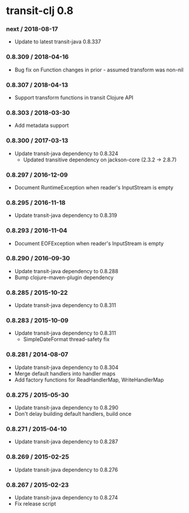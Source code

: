 # transit-clj 0.8

### next / 2018-08-17

* Update to latest transit-java 0.8.337

### 0.8.309 / 2018-04-16

* Bug fix on Function changes in prior - assumed transform was non-nil

### 0.8.307 / 2018-04-13

* Support transform functions in transit Clojure API

### 0.8.303 / 2018-03-30

* Add metadata support

### 0.8.300 / 2017-03-13

* Update transit-java dependency to 0.8.324
  * Updated transitive dependency on jackson-core (2.3.2 -> 2.8.7)

### 0.8.297 / 2016-12-09

* Document RuntimeException when reader's InputStream is empty

### 0.8.295 / 2016-11-18

* Update transit-java dependency to 0.8.319

### 0.8.293 / 2016-11-04

* Document EOFException when reader's InputStream is empty

### 0.8.290 / 2016-09-30

* Update transit-java dependency to 0.8.288
* Bump clojure-maven-plugin dependency

### 0.8.285 / 2015-10-22

* Update transit-java dependency to 0.8.311

### 0.8.283 / 2015-10-09

* Update transit-java dependency to 0.8.311
  * SimpleDateFormat thread-safety fix

### 0.8.281 / 2014-08-07

* Update transit-java dependency to 0.8.304
* Merge default handlers into handler maps
* Add factory functions for ReadHandlerMap, WriteHandlerMap

### 0.8.275 / 2015-05-30

* Update transit-java dependency to 0.8.290
* Don't delay building default handlers, build once

### 0.8.271 / 2015-04-10

* Update transit-java dependency to 0.8.287

### 0.8.269 / 2015-02-25

* Update transit-java dependency to 0.8.276

### 0.8.267 / 2015-02-23

* Update transit-java dependency to 0.8.274
* Fix release script
